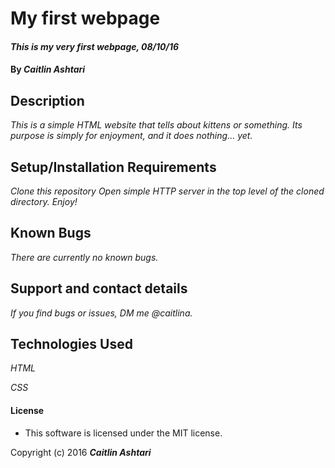 # My first webpage

#### _This is my very first webpage, 08/10/16_

#### By _**Caitlin Ashtari**_

## Description

_This is a simple HTML website that tells about kittens or something. Its purpose is simply for enjoyment, and it does nothing... yet._

## Setup/Installation Requirements

*_Clone this repository_*
*_Open simple HTTP server in the top level of the cloned directory._*
*_Enjoy!_*

## Known Bugs

_There are currently no known bugs._

## Support and contact details

_If you find bugs or issues, DM me @caitlina._

## Technologies Used

*_HTML_*

*_CSS_*

#### License

* This software is licensed under the MIT license.

Copyright (c) 2016 **_Caitlin Ashtari_**
